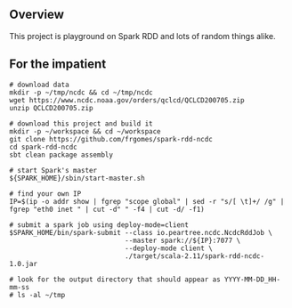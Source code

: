 ## Overview

This project is playground on Spark RDD and lots of random things alike.

## For the impatient

    # download data
    mkdir -p ~/tmp/ncdc && cd ~/tmp/ncdc
    wget https://www.ncdc.noaa.gov/orders/qclcd/QCLCD200705.zip
    unzip QCLCD200705.zip

    # download this project and build it
    mkdir -p ~/workspace && cd ~/workspace
    git clone https://github.com/frgomes/spark-rdd-ncdc
    cd spark-rdd-ncdc
    sbt clean package assembly

    # start Spark's master
    ${SPARK_HOME}/sbin/start-master.sh

    # find your own IP
    IP=$(ip -o addr show | fgrep "scope global" | sed -r "s/[ \t]+/ /g" | fgrep "eth0 inet " | cut -d" " -f4 | cut -d/ -f1)

    # submit a spark job using deploy-mode=client
    $SPARK_HOME/bin/spark-submit --class io.peartree.ncdc.NcdcRddJob \
                                 --master spark://${IP}:7077 \
                                 --deploy-mode client \
                                 ./target/scala-2.11/spark-rdd-ncdc-1.0.jar

    # look for the output directory that should appear as YYYY-MM-DD_HH-mm-ss
    # ls -al ~/tmp
